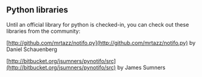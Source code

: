 
## Python libraries

Until an official library for python is checked-in, you can check out these libraries from the community:

[http://github.com/mrtazz/notifo.py](http://github.com/mrtazz/notifo.py)
by Daniel Schauenberg

[http://bitbucket.org/jsumners/pynotifo/src](http://bitbucket.org/jsumners/pynotifo/src)
by James Sumners

